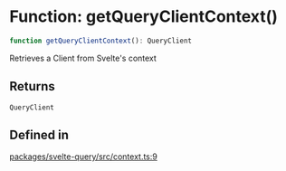 # Function: getQueryClientContext()

```ts
function getQueryClientContext(): QueryClient
```

Retrieves a Client from Svelte's context

## Returns

`QueryClient`

## Defined in

[packages/svelte-query/src/context.ts:9](https://github.com/TanStack/query/blob/81ca3332486f7b98502d4f5ea50588d88a80f59b/packages/svelte-query/src/context.ts#L9)
